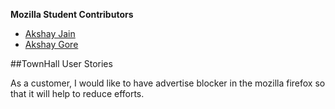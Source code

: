 
**Mozilla Student Contributors**
* [Akshay Jain](https://github.com/akshjain83)
* [Akshay Gore](http://github.com/akshaygore06)



##TownHall User Stories


As a customer, I would like to have advertise blocker in the mozilla firefox so that it will help to reduce efforts. 
